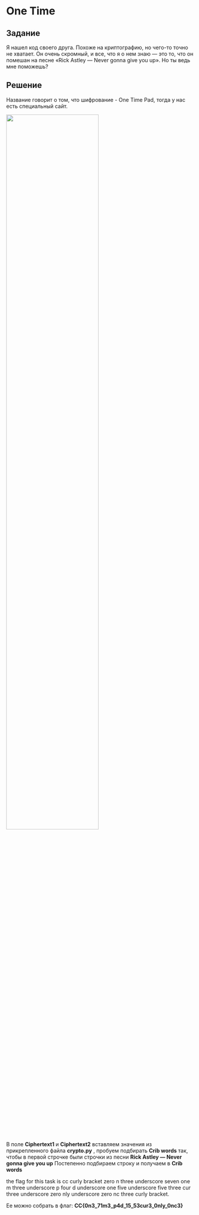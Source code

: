 # One Time

## Задание

Я нашел код своего друга. Похоже на криптографию, но чего-то точно не хватает. Он очень скромный, и все, что я о нем знаю — это то, что он помешан на песне «Rick Astley — Never gonna give you up». Но ты ведь мне поможешь?

## Решение

Название говорит о том, что шифрование - One Time Pad, тогда у нас есть специальный сайт.

<img src="https://raw.githubusercontent.com/gleb270/CyberChallenge_WriteUp/master/Crypto/One Time/OT.png"
     width="70%"></img>

В поле **Ciphertext1** и **Ciphertext2** вставляем значения из прикрепленного файла **crypto.py** , пробуем подбирать **Crib words** так, чтобы в первой строчке были строчки из песни **Rick Astley — Never gonna give you up** 
Постепенно подбираем строку и получаем в **Crib words**

the flag for this task is cc curly bracket zero n three underscore seven one m three underscore p four d underscore one five underscore five three cur three underscore zero nly underscore zero nc three curly bracket.

Ее можно собрать в флаг: **CC{0n3_71m3_p4d_15_53cur3_0nly_0nc3}**
